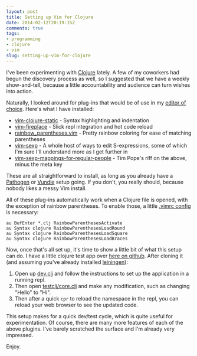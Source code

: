 ```yaml
---
layout: post
title: Setting up Vim for Clojure
date: 2014-02-12T20:19:15Z
comments: true
tags:
- programming
- clojure
- vim
slug: setting-up-vim-for-clojure
---
```


I've been experimenting with [Clojure][1] lately.  A few of my coworkers had begun the discovery process as well, so I suggested that we have a weekly show-and-tell, because a little accountability and audience can turn wishes into action.

Naturally, I looked around for plug-ins that would be of use in my [editor of choice][2].  Here's what I have installed:

* [vim-clojure-static][3] - Syntax highlighting and indentation
* [vim-fireplace][4] - Slick repl integration and hot code reload
* [rainbow_parentheses.vim][5] - Pretty rainbow coloring for ease of matching parentheses
* [vim-sexp][6] - A whole host of ways to edit S-expressions, some of which I'm sure I'll understand more as I get further in
* [vim-sexp-mappings-for-regular-people][7] - Tim Pope's riff on the above, minus the meta key

These are all straightforward to install, as long as you already have a [Pathogen][8] or [Vundle][9] setup going.  If you don't, you really should, because nobody likes a messy Vim install.

All of these plug-ins automatically work when a Clojure file is opened, with the exception of rainbow parentheses.  To enable those, a little [.vimrc config][10] is necessary:

```
au BufEnter *.clj RainbowParenthesesActivate
au Syntax clojure RainbowParenthesesLoadRound
au Syntax clojure RainbowParenthesesLoadSquare
au Syntax clojure RainbowParenthesesLoadBraces
```

Now, once that's all set up, it's time to show a little bit of what this setup can do.  I have a little clojure test app over [here on github][11].  After cloning it (and assuming you've already installed [leiningen][12]):

1. Open up [dev.clj][13] and follow the instructions to set up the application in a running repl.
2. Then open [testclj/core.clj][14] and make any modification, such as changing "Hello" to "Hi".
3. Then after a quick `cpr` to reload the namespace in the repl, you can reload your web browser to see the updated code.

This setup makes for a quick dev/test cycle, which is quite useful for experimentation.  Of course, there are many more features of each of the above plugins.  I've barely scratched the surface and I'm already very impressed.

Enjoy.

[1]: http://clojure.org/
[2]: http://www.vim.org/
[3]: https://github.com/guns/vim-clojure-static
[4]: https://github.com/tpope/vim-fireplace
[5]: https://github.com/kien/rainbow_parentheses.vim
[6]: https://github.com/guns/vim-sexp
[7]: https://github.com/tpope/vim-sexp-mappings-for-regular-people
[8]: https://github.com/tpope/vim-pathogen
[9]: https://github.com/gmarik/Vundle.vim
[10]: https://github.com/justone/dotfiles-personal/blob/personal/.vimrc#L335-L339
[11]: https://github.com/justone/testclj
[12]: http://leiningen.org/
[13]: https://github.com/justone/testclj/blob/master/dev.clj
[14]: https://github.com/justone/testclj/blob/master/src/testclj/core.clj
